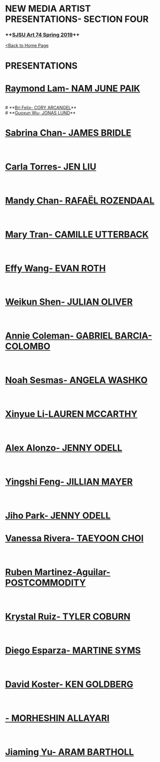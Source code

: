 # **NEW MEDIA ARTIST PRESENTATIONS- SECTION FOUR**

### **++[SJSU Art 74 Spring 2019](https://carriehott.github.io/SJSU-Art74-Sp2019/)++**

[<Back to Home Page](https://carriehott.github.io/SJSU-Art74-Sp2019)

# PRESENTATIONS


# **<a href="https://docs.google.com/presentation/d/1ll8JKZszt-SQ4e8d5HXP1N72E4WVi0O30dQ18xB3vzw/edit?usp=sharing" target="_blank">Raymond Lam- NAM JUNE PAIK</a>**

<br>
# **<a href="https://docs.google.com/presentation/d/e/2PACX-1vTqfuCTZ20OkSIq3obDCWWg-AMgumF8FKVAITQds6YtvL6VvDiynl15HCxenSDdTSXR3umLX9yvVnkQ/pub?start=false&loop=false&delayms=30000&slide=id.p" target="_blank">Bri Felix- CORY ARCANGEL</a>**

<br>
# **<a href="https://docs.google.com/presentation/d/1f0_XQoGSGSXxwFbvzWdzkVmuuGftJHefIdiozO6baVM/edit" target="_blank">Guoxun Wu- JONAS LUND</a>**
<br>

# **<a href="https://docs.google.com/presentation/d/1cv0LoijngfQNz5E33J11g7gTDCxVraottIrZwYNJEzo/edit?usp=sharing" target="_blank">Sabrina Chan- JAMES BRIDLE</a>**
<br>

# **<a href="https://docs.google.com/presentation/d/e/2PACX-1vSlceOUWXkHUx7DUsjy8CWbSgeEOpMPx6y1Vxj60El2qMKv6cZT9WI9wRMtboGgNw_Ciw9jfQcPnJEr/pub?start=false&loop=false&delayms=60000&slide=id.p" target="_blank">Carla Torres- JEN LIU</a>**

<br>

# **<a href="https://docs.google.com/presentation/d/e/2PACX-1vQ9bmSaTVCHJki-q8daBchbfq9JHiRoXOiXUfW3rc9WTAbXgcc3b1jCIbckWPb8lgSisJmyZhBLauXe/pub?start=true&loop=true&delayms=30000&slide=id.p" target="_blank">Mandy Chan- RAFAËL ROZENDAAL</a>**
<br>

# **<a href="https://docs.google.com/presentation/d/e/2PACX-1vSf1pyBBvLNxOt8gUjlZhR5NqygU1X7B6kGKXEwD3w_oWlVEtt6kpXsH2RxAz3cPM7-bg6iKoJevpUJ/pub?start=false&loop=false&delayms=3000&slide=id.p" target="_blank">Mary Tran- CAMILLE UTTERBACK</a>**
<br>

# **<a href="https://docs.google.com/presentation/d/1D9NR5ugnc7AOvhw3ur7nyLz_Myb3Ux7lIGrQU-oV7vQ/edit#slide=id.p" target="_blank">Effy Wang- EVAN ROTH</a>**
<br>

# **<a href="https://docs.google.com/presentation/d/1djqFkhsag4GJD3lmCdWuC9AlAn3GFCKRblDdkolFTCY/edit?usp=sharing" target="_blank">Weikun Shen- JULIAN OLIVER</a>**
<br>

# **<a href="https://docs.google.com/presentation/d/e/2PACX-1vS4xZwg2TKFZeldTPZCaJzKMZh3W8cVIF-ZSvhLqWRX2M8RUt5Y16R7rBd7rW1VNMi4eXLUC6vauRq_/pub?start=true&loop=false&delayms=30000&slide=id.p" target="_blank">Annie Coleman- GABRIEL BARCIA-COLOMBO</a>**
<br>

# **<a href="https://docs.google.com/presentation/d/e/2PACX-1vSzlgEu2xUy2agFOpkamO8mZOYnWsvDbRCBqygAa0OY36j_v8e6G-o94Rp_rLnAHlx4c6shjksriJVa/pub?start=false&loop=false&delayms=30000&slide=id.p" target="_blank">Noah Sesmas- ANGELA WASHKO</a>**
<br>

# **<a href="https://docs.google.com/presentation/d/1ZH9ZL0g_xvJGvAz2nB-TSVi-IYksefvQnXTZeqdXNm0/edit#slide=id.p" target="_blank">Xinyue Li-LAUREN MCCARTHY</a>**
<br>

# **<a href="https://docs.google.com/presentation/d/1AXASlmEU1ubVTSKUiTowMVII0GKzp2qm0lYArZVDWP8/edit?ts=5cca42c7#slide=id.p" target="_blank">Alex Alonzo- JENNY ODELL</a>**
<br>

# **<a href="https://docs.google.com/presentation/d/1O9m-p498TuKaNKOowY-daBbH8-mGlAWJMiLCCd1343A/edit" target="_blank">Yingshi Feng- JILLIAN MAYER</a>**
<br>

# **<a href="https://docs.google.com/presentation/d/10erj-7XZVF3TelZIEE0hGe-fP7RaKjOAltX8clArqL4/edit" target="_blank">Jiho Park- JENNY ODELL</a>**

# **<a href="https://docs.google.com/presentation/d/e/2PACX-1vRIyNw4tt9D5Q9T8TXzZONcW_YHEpACx6BfvFhpNuJPlhQlufVVwK1Bb9Zjo7inYDlsn1x0nISyfEnN/pub?start=false&loop=false&delayms=30000&slide=id.g58dbd27bd3_0_56" target="_blank">Vanessa Rivera- TAEYOON CHOI</a>**
<br>

# **<a href="https://docs.google.com/presentation/d/15iyOyXqpYugtL-T1RV-qkKYnokb7Iog5YQnvtvklO9Q/edit" target="_blank">Ruben Martinez-Aguilar- POSTCOMMODITY</a>**
<br>

# **<a href="https://docs.google.com/presentation/d/e/2PACX-1vS25DDe4QB9YTNRRl6cCjpZZl_WKqsvswJ-KjdbxUBuiOmrdk-1Qm54iCaoPW9FpaQCrOT9maPH4fiJ/pub?start=false&loop=false&delayms=30000&slide=id.p" target="_blank">Krystal Ruiz- TYLER COBURN</a>**
<br>

# **<a href="https://docs.google.com/presentation/d/12-AZOfQsGXrYK3igb8TBGP1YowfyGOCAm7fDDpPupzI/edit?usp=sharing" target="_blank">Diego Esparza- MARTINE SYMS</a>**
<br>

# **<a href="" target="_blank">David Koster- KEN GOLDBERG</a>**
<br>

# **<a href="" target="_blank">- MORHESHIN ALLAYARI</a>**
<br>

# **<a href="" target="_blank">Jiaming Yu- ARAM BARTHOLL</a>**
<br>
